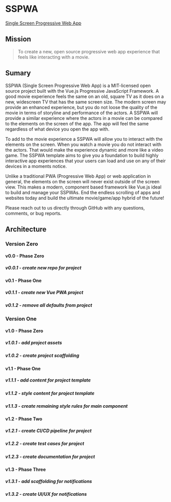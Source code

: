 # SSPWA
 [Single Screen Progressive Web App](https://sspw.app "Interact with the SSPWA Template")



## Mission

> To create a new, open source progressive web app experience that feels like interacting with a movie.



## Sumary

SSPWA (Single Screen Progressive Web App) is a MIT-licensed open source project built with the Vue.js Progressive JavaScript Framework. A good movie experience feels the same on an old, square TV as it does on a new, widescreen TV that has the same screen size. The modern screen may provide an enhanced experience, but you do not loose the quality of the movie in terms of storyline and performance of the actors. A SSPWA will provide a similar experience where the actors in a movie can be compared to the elements on the screen of the app. The app will feel the same regardless of what device you open the app with.

To add to the movie experience a SSPWA will allow you to interact with the elements on the screen. When you watch a movie you do not interact with the actors. That would make the experience dynamic and more like a video game. The SSPWA template aims to give you a foundation to build highly interactive app experiences that your users can load and use on any of their devices in a moments notice.

Unlike a traditional PWA (Progressive Web App) or web application in general, the elements on the screen will never exist outside of the screen view. This makes a modern, component based framework like Vue.js ideal to build and manage your SSPWAs. End the endless scrolling of apps and websites today and build the ultimate movie/game/app hybrid of the future!

Please reach out to us directly through GitHub with any questions, comments, or bug reports.



## Architecture


### Version Zero


#### v0.0 - Phase Zero

##### v0.0.1 - create new repo for project

#### v0.1 - Phase One

##### v0.1.1 - create new Vue PWA project

##### v0.1.2 - remove all defaults from project


### Version One


#### v1.0 - Phase Zero

##### v1.0.1 - add project assets

##### v1.0.2 - create project scaffolding

#### v1.1 - Phase One

##### v1.1.1 - add content for project template

##### v1.1.2 - style content for project template

##### v1.1.3 - create remaining style rules for main component

#### v1.2 - Phase Two

##### v1.2.1 - create CI/CD pipeline for project

##### v1.2.2 - create test cases for project

##### v1.2.3 - create documentation for project

#### v1.3 - Phase Three

##### v1.3.1 - add scaffolding for notifications

##### v1.3.2 - create UI/UX for notifications
